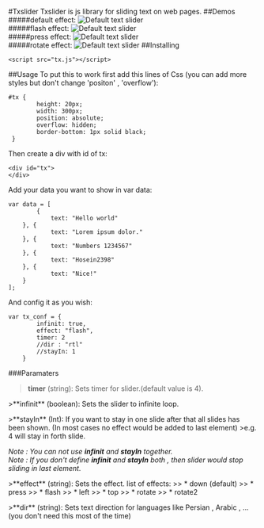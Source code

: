 #Txslider
Txslider is js library for sliding text on web pages.
##Demos
#####default effect:
![Default text slider](https://raw.githubusercontent.com/hosein2398/TxSlider/master/gifs/default.gif)
<br>
#####flash effect:
![Default text slider](https://raw.githubusercontent.com/hosein2398/TxSlider/master/gifs/flash.gif)
<br>
#####press effect:
![Default text slider](https://raw.githubusercontent.com/hosein2398/TxSlider/master/gifs/press.gif)
<br>
#####rotate effect:
![Default text slider](https://raw.githubusercontent.com/hosein2398/TxSlider/master/gifs/rotate.gif)
##Installing

    <script src="tx.js"></script>
##Usage
To put this to work first add this lines of Css (you can add more styles but don't change 'positon' , 'overflow'):

    #tx {
            height: 20px;
            width: 300px;
            position: absolute;
            overflow: hidden;
            border-bottom: 1px solid black;
     }

Then create a div with id of tx:

    <div id="tx">
    </div>

Add your data you want to show in var data:

    var data = [
            {
                text: "Hello world"
        }, {
                text: "Lorem ipsum dolor."
        }, {
                text: "Numbers 1234567"
        }, {
                text: "Hosein2398"
        }, {
                text: "Nice!"
        }
    ];
And config it as you wish:

    var tx_conf = {
            infinit: true,
            effect: "flash", 
            timer: 2
            //dir : "rtl"
            //stayIn: 1
        }

###Paramaters

>**timer** (string): Sets timer for slider.(default value is 4).

<p>
>**infinit** (boolean): Sets the slider to infinite loop.

<p>
>**stayIn** (Int): If you want to stay in one slide after that all slides has been shown. (In most cases no effect would be added to last element)
>e.g. 4 will stay in forth slide.

*Note : You can not use __infinit__ and __stayIn__ together.*
<br>
*Note : If you don't define __infinit__ and __stayIn__ both , then slider would stop sliding in last element.*
<p>
>**effect** (string): Sets the effect. list of effects:
>> *  down (default)
>> *  press 
>> *  flash
>> *  left
>> *  top
>> *  rotate
>> *  rotate2

<p>
>**dir** (string): Sets text direction for languages like Persian , Arabic , ... (you don't need this most of the time)



